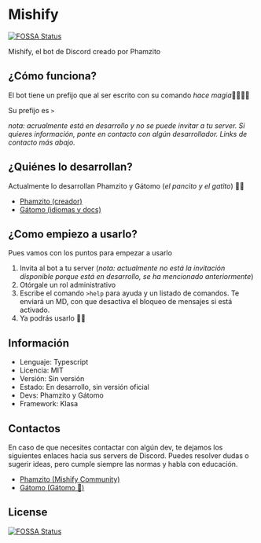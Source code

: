 # Mishify
[![FOSSA Status](https://app.fossa.io/api/projects/git%2Bgithub.com%2FMishify%2FMishify.svg?type=shield)](https://app.fossa.io/projects/git%2Bgithub.com%2FMishify%2FMishify?ref=badge_shield)


Mishify, el bot de Discord creado por Phamzito

## ¿Cómo funciona?

El bot tiene un prefijo que al ser escrito con su comando *hace magia*🧙‍♂️🧙‍♀️

Su prefijo es `>`

*nota: acrualmente está en desarrollo y no se puede invitar a tu server. Si quieres información, ponte en contacto con algún desarrollador. Links de contacto más abajo.*

## ¿Quiénes lo desarrollan?

Actualmente lo desarrollan Phamzito y Gátomo (*el pancito y el gatito*) 🍞🐱

* [Phamzito (creador)](https://github.com/Phamzito)
* [Gátomo (idiomas y docs)](https://github.com/gatomo-oficial)

## ¿Como empiezo a usarlo?

Pues vamos con los puntos para empezar a usarlo

1. Invita al bot a tu server (*nota: actualmente no está la invitación disponible porque está en desarrollo, se ha mencionado anteriormente*)
2. Otórgale un rol administrativo
3. Escribe el comando ``>help`` para ayuda y un listado de comandos. Te enviará un MD, con que desactiva el bloqueo de mensajes si está activado.
4. Ya podrás usarlo 🎉🥳

## Información
* Lenguaje: Typescript
* Licencia: MIT
* Versión: Sin versión
* Estado: En desarrollo, sin versión oficial
* Devs: Phamzito y Gátomo
* Framework: Klasa

## Contactos

En caso de que necesites contactar con algún dev, te dejamos los siguientes enlaces hacia sus servers de Discord. Puedes resolver dudas o sugerir ideas, pero cumple siempre las normas y habla con educación.

* [Phamzito (Mishify Community)](https://discord.gg/DpNgRU2)
* [Gátomo (Gátomo 🧪)](https://discord.gg/Pg3eeyN)


## License
[![FOSSA Status](https://app.fossa.io/api/projects/git%2Bgithub.com%2FMishify%2FMishify.svg?type=large)](https://app.fossa.io/projects/git%2Bgithub.com%2FMishify%2FMishify?ref=badge_large)